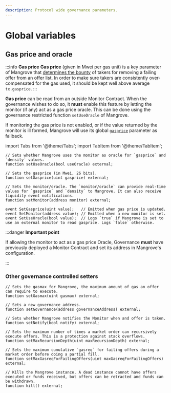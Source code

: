 ```yaml
---
description: Protocol wide governance parameters.
---
```


# Global variables

## Gas price and oracle

:::info **Gas price**
**Gas price** (given in Mwei per gas unit) is a key parameter of Mangrove that [determines the bounty](../reactive-offer/offer-provision.md#bounty) of takers for removing a failing offer from an offer list. In order to make sure takers are consistently over-compensated for the gas used, it should be kept well above average `tx.gasprice`.
:::

**Gas price** can be read from an outside Monitor Contract. When the governance wishes to do so, it **must** enable this feature by letting the monitor (if any) act as a gas price oracle. This can be done using the governance restricted function `setUseOracle` of Mangrove.

If monitoring the gas price is not enabled, or if the value returned by the monitor is ill formed, Mangrove will use its global [`gasprice`](mangrove-configuration.md#mgvlib.global) parameter as fallback.

import Tabs from '@theme/Tabs';
import TabItem from '@theme/TabItem';

<Tabs>
    <TabItem value="signature" label="Signature" default>

```solidity
// Sets whether Mangrove uses the monitor as oracle for `gasprice` and `density` values.
function setUseOracle(bool useOracle) external;

// Sets the gasprice (in Mwei, 26 bits).
function setGasprice(uint gasprice) external;

// Sets the monitor/oracle. The `monitor/oracle` can provide real-time values for `gasprice` and `density` to Mangrove. It can also receive liquidity event notifications.
function setMonitor(address monitor) external;
```

</TabItem>
<TabItem value="events" label="Events">

```solidity
event SetGasprice(uint value);   // Emitted when gas price is updated.
event SetMonitor(address value); // Emitted when a new monitor is set.
event SetUseOracle(bool value);  // Logs `true` if Mangrove is set to use an external monitor to read gasprice. Logs `false` otherwise.
```

</TabItem>
</Tabs>

:::danger **Important point**

If allowing the monitor to act as a gas price Oracle, Governance **must** have previously deployed a Monitor Contract and set its address in Mangrove's configuration.

:::

### Other governance controlled setters

<Tabs>
<TabItem value="signature" label="Signature" default>

```solidity
// Sets the gasmax for Mangrove, the maximum amount of gas an offer can require to execute.
function setGasmax(uint gasmax) external;

// Sets a new governance address.
function setGovernance(address governanceAddress) external;

// Sets whether Mangrove notifies the Monitor when and offer is taken.
function setNotify(bool notify) external;

// Sets the maximum number of times a market order can recursively execute offers. This is a protection against stack overflows.
function setMaxRecursionDepth(uint maxRecursionDepth) external;

// Sets the maximum cumulative `gasreq` for failing offers during a market order before doing a partial fill.
function setMaxGasreqForFailingOffers(uint maxGasreqForFailingOffers) external;

// Kills the Mangrove instance. A dead instance cannot have offers executed or funds received, but offers can be retracted and funds can be withdrawn.
function kill() external;
```

</TabItem>
</Tabs>
